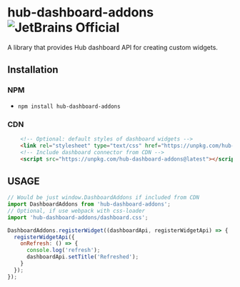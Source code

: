# hub-dashboard-addons ![JetBrains Official](https://camo.githubusercontent.com/50846ec406bb3478f0eb9a94d78bc6f042f4de44c4830385f8e5d462edf01abe/68747470733a2f2f6a622e67672f6261646765732f6f6666696369616c2d666c61742d7371756172652e737667)
A library that provides Hub dashboard API for creating custom widgets.

## Installation

### NPM
* `npm install hub-dashboard-addons`

### CDN
```html
    <!-- Optional: default styles of dashboard widgets -->
    <link rel="stylesheet" type="text/css" href="https://unpkg.com/hub-dashboard-addons@latest/dashboard.css">
    <!-- Include dashboard connector from CDN -->
    <script src="https://unpkg.com/hub-dashboard-addons@latest"></script>
```

## USAGE
```js
// Would be just window.DashboardAddons if included from CDN
import DashboardAddons from 'hub-dashboard-addons';
// Optional, if use webpack with css-loader
import 'hub-dashboard-addons/dashboard.css';

DashboardAddons.registerWidget((dashboardApi, registerWidgetApi) => {
  registerWidgetApi({
    onRefresh: () => {
      console.log('refresh');
      dashboardApi.setTitle('Refreshed');
    }
  });
});
```

